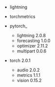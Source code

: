 - lightning
- torchmetrics
- pytorch_
	- lightning 2.0.8
	- forecasting 1.0.0
	- optimizer 2.11.2
	- multipart 0.0.6

- torch 2.0.1
	- audio 2.0.2
	- metrics 1.1.1
	- vision 0.15.2